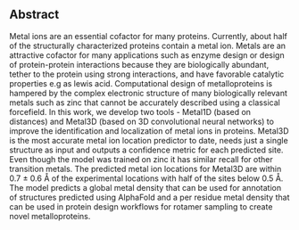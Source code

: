 ## Abstract

Metal ions are an essential cofactor for many proteins. Currently, about half of the structurally characterized proteins contain a metal ion. Metals are an attractive cofactor for many applications such as enzyme design or design of protein-protein interactions because they are biologically abundant, tether to the protein using strong interactions, and have favorable catalytic properties e.g as lewis acid. Computational design of metalloproteins is hampered by the complex electronic structure of many biologically relevant metals such as zinc that cannot be accurately described using a classical forcefield. In this work, we develop two tools -  Metal1D (based on distances) and Metal3D (based on 3D convolutional neural networks) to improve the identification and localization of metal ions in proteins. Metal3D is the most accurate metal ion location predictor to date, needs just a single structure as input and outputs a confidence metric for each predicted site. Even though the model was trained on zinc it has similar recall for other transition metals. The predicted metal ion locations for Metal3D are within 0.7 ± 0.6 Å of the experimental locations with half of the sites below 0.5 Å. The model predicts a global metal density that can be used for annotation of structures predicted using AlphaFold and a per residue metal density that can be used in protein design workflows for rotamer sampling to create novel metalloproteins.   